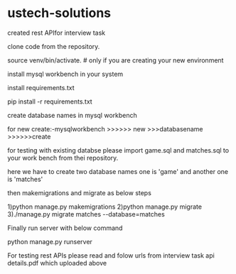 # ustech-solutions
created rest APIfor interview task


clone code from the repository.

   source venv/bin/activate.   # only if you are creating your new environment

install mysql workbench in your system

install requirements.txt

pip install -r requirements.txt


create database names in mysql workbench 

   for new create:-mysqlworkbench >>>>>> new  >>>databasename   >>>>>>create
   
   for testing with existing databse please import game.sql and matches.sql to your work bench from  thei repository.


here we have to create two database names one is 'game' and another one is 'matches'


then makemigrations and migrate as below steps

  1)python manage.py makemigrations
  2)python manage.py migrate
  3)./manage.py migrate matches --database=matches
  
  
Finally run server with below command

python manage.py runserver


For testing rest APIs please read and folow urls from interview task api details.pdf which uploaded above

